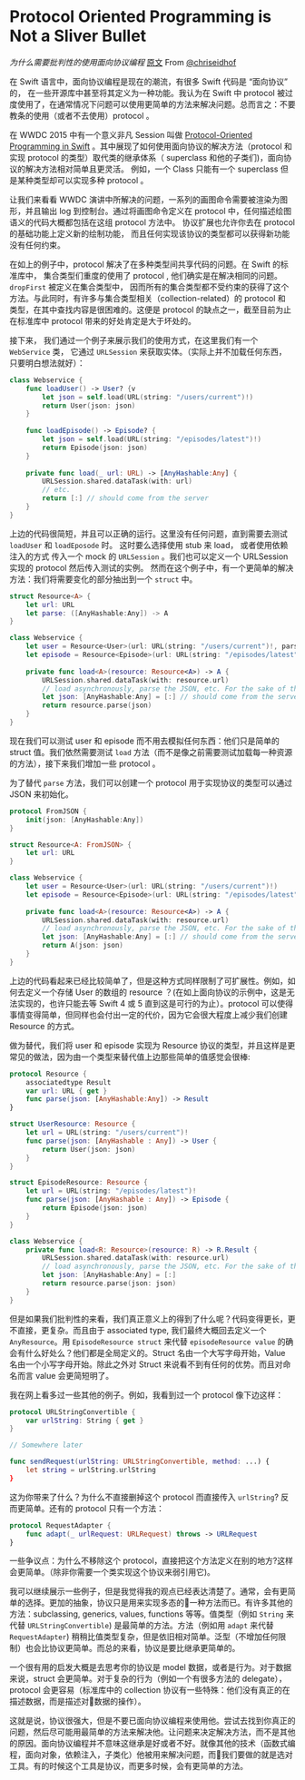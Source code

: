 # Protocol Oriented Programming is Not a Sliver Bullet 
*为什么需要批判性的使用面向协议编程*
[原文](http://chris.eidhof.nl/post/protocol-oriented-programming/)  From [@chriseidhof](http://www.twitter.com/chriseidhof/)

在 Swift 语言中，面向协议编程是现在的潮流，有很多 Swift 代码是 “面向协议” 的， 在一些开源库中甚至将其定义为一种功能。我认为在 Swift 中 protocol 被过度使用了，在通常情况下问题可以使用更简单的方法来解决问题。总而言之：不要教条的使用（或者不去使用）protocol 。

在 WWDC 2015 中有一个意义非凡 Session 叫做 [Protocol-Oriented Programming in Swift](https://developer.apple.com/videos/play/wwdc2015/408/) 。其中展现了如何使用面向协议的解决方法（protocol 和实现 protocol 的类型）取代类的继承体系（ superclass 和他的子类们)，面向协议的解决方法相对简单且更灵活。 例如，一个 Class 只能有一个 superclass 但是某种类型却可以实现多种 protocol 。

让我们来看看 WWDC  演讲中所解决的问题，一系列的画图命令需要被渲染为图形，并且输出 log 到控制台。通过将画图命令定义在 protocol 中，任何描述绘图语义的代码大概都包括在这组 protocol 方法中。 协议扩展也允许你去在 protocol 的基础功能上定义新的绘制功能， 而且任何实现该协议的类型都可以获得新功能没有任何约束。

在如上的例子中，protocol 解决了在多种类型间共享代码的问题。在 Swift 的标准库中， 集合类型们重度的使用了 protocol ,  他们确实是在解决相同的问题。`dropFirst`  被定义在集合类型中， 因而所有的集合类型都不受约束的获得了这个方法。与此同时，有许多与集合类型相关（collection-related）的 protocol 和 类型，在其中查找内容是很困难的。这便是 protocol 的缺点之一，截至目前为止在标准库中 protocol  带来的好处肯定是大于坏处的。

接下来， 我们通过一个例子来展示我们的使用方式，在这里我们有一个 `WebService`  类， 它通过 `URLSession`  来获取实体。（实际上并不加载任何东西， 只要明白想法就好）：

``` swift
class Webservice {
    func loadUser() -> User? {v
        let json = self.load(URL(string: "/users/current")!)
        return User(json: json)
    }
    
    func loadEpisode() -> Episode? {
        let json = self.load(URL(string: "/episodes/latest")!)
        return Episode(json: json)
    }
    
    private func load(_ url: URL) -> [AnyHashable:Any] {
        URLSession.shared.dataTask(with: url)
        // etc.
        return [:] // should come from the server
    }
}
```

上边的代码很简短，并且可以正确的运行。这里没有任何问题，直到需要去测试 `loadUser`  和 `loadEposode` 时。 这时要么选择使用 stub 来 load， 或者使用依赖注入的方式 传入一个 mock 的 `URLSession`  。我们也可以定义一个  URLSession 实现的 protocol  然后传入测试的实例。 然而在这个例子中，有一个更简单的解决方法：我们将需要变化的部分抽出到一个  `struct`  中。

``` swift
struct Resource<A> {
    let url: URL
    let parse: ([AnyHashable:Any]) -> A
}

class Webservice {
    let user = Resource<User>(url: URL(string: "/users/current")!, parse: User.init)
    let episode = Resource<Episode>(url: URL(string: "/episodes/latest")!, parse: Episode.init)
    
    private func load<A>(resource: Resource<A>) -> A {
        URLSession.shared.dataTask(with: resource.url)
        // load asynchronously, parse the JSON, etc. For the sake of the example, we directly return an empty result.
        let json: [AnyHashable:Any] = [:] // should come from the server
        return resource.parse(json)
    }
}
```

现在我们可以测试  user 和 episode 而不用去模拟任何东西：他们只是简单的 struct 值。我们依然需要测试 `load` 方法（而不是像之前需要测试加载每一种资源的方法），接下来我们增加一些 protocol 。

为了替代 `parse` 方法，我们可以创建一个 protocol 用于实现协议的类型可以通过 JSON 来初始化。

``` swift
protocol FromJSON {
    init(json: [AnyHashable:Any])
}

struct Resource<A: FromJSON> {
    let url: URL
}

class Webservice {
    let user = Resource<User>(url: URL(string: "/users/current")!)
    let episode = Resource<Episode>(url: URL(string: "/episodes/latest")!)
    
    private func load<A>(resource: Resource<A>) -> A {
        URLSession.shared.dataTask(with: resource.url)
        // load asynchronously, parse the JSON, etc. For the sake of the example, we directly return an empty result.
        let json: [AnyHashable:Any] = [:] // should come from the server
        return A(json: json)
    }
}
```

上边的代码看起来已经比较简单了，但是这种方式同样限制了可扩展性。例如，如何去定义一个存储 User 的数组的 resource ？(在如上面向协议的示例中，这是无法实现的，也许只能去等 Swift 4 或 5 直到这是可行的为止）。protocol 可以使得事情变得简单，但同样也会付出一定的代价，因为它会很大程度上减少我们创建 Resource 的方式。

做为替代，我们将 user 和 episode 实现为 Resource 协议的类型，并且这样是更常见的做法，因为由一个类型来替代值上边那些简单的值感觉会很棒:

``` swift
protocol Resource {
    associatedtype Result
    var url: URL { get }
    func parse(json: [AnyHashable:Any]) -> Result
}

struct UserResource: Resource {
    let url = URL(string: "/users/current")!
    func parse(json: [AnyHashable : Any]) -> User {
        return User(json: json)
    }
}

struct EpisodeResource: Resource {
    let url = URL(string: "/episodes/latest")!
    func parse(json: [AnyHashable : Any]) -> Episode {
        return Episode(json: json)
    }
}

class Webservice {
    private func load<R: Resource>(resource: R) -> R.Result {
        URLSession.shared.dataTask(with: resource.url)
        // load asynchronously, parse the JSON, etc. For the sake of the example, we directly return an empty result.
        let json: [AnyHashable:Any] = [:]
        return resource.parse(json: json)
    }
}
```
但是如果我们批判性的来看，我们真正意义上的得到了什么呢？代码变得更长，更不直接，更复杂。而且由于 associated type, 我们最终大概回去定义一个 `AnyResource`。用 `EpisodeResource struct` 来代替 `episodeResource value` 的确会有什么好处么？他们都是全局定义的。Struct 名由一个大写字母开始，Value 名由一个小写字母开始。除此之外对 Struct 来说看不到有任何的优势。而且对命名而言 value 会更简短明了。

我在网上看多过一些其他的例子。例如，我看到过一个 protocol 像下边这样：
```swift
protocol URLStringConvertible {
    var urlString: String { get }
}

// Somewhere later

func sendRequest(urlString: URLStringConvertible, method: ...) {
    let string = urlString.urlString
}
```

这为你带来了什么？为什么不直接删掉这个 protocol 而直接传入 `urlString`? 反而更简单。还有的 protocol 只有一个方法：

```swift
protocol RequestAdapter {
    func adapt(_ urlRequest: URLRequest) throws -> URLRequest
}
```

一些争议点：为什么不移除这个 protocol，直接把这个方法定义在别的地方?这样会更简单。（除非你需要一个类实现这个协议来弱引用它)。

我可以继续展示一些例子，但是我觉得我的观点已经表达清楚了。通常，会有更简单的选择。更加的抽象，协议只是用来实现多态的一种方法而已。有许多其他的方法：subclassing, generics, values, functions 等等。值类型（例如 `String` 来代替 `URLStringConvertible`) 是最简单的方法。方法（例如用 `adapt` 来代替 `RequestAdapter`) 稍稍比值类型复杂，但是依旧相对简单。泛型（不增加任何限制）也会比协议更简单。而总的来看，协议是要比继承更简单的。

一个很有用的启发大概是去思考你的协议是 model 数据，或者是行为。对于数据来说，struct 会更简单。对于复杂的行为（例如一个有很多方法的 delegate），protocol 会更容易（标准库中的 collection 协议有一些特殊：他们没有真正的在描述数据，而是描述对数据的操作）。

这就是说，协议很强大，但是不要已面向协议编程来使用他。尝试去找到你真正的问题，然后尽可能用最简单的方法来解决他。让问题来决定解决方法，而不是其他的原因。面向协议编程并不意味这继承是好或者不好。就像其他的技术（函数式编程，面向对象，依赖注入，子类化）他被用来解决问题，而我们要做的就是选对工具。有的时候这个工具是协议，而更多时候，会有更简单的方法。
